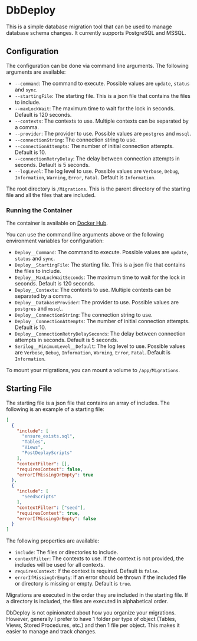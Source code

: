 # DbDeploy

This is a simple database migration tool that can be used to manage database schema changes.
It currently supports PostgreSQL and MSSQL.

## Configuration

The configuration can be done via command line arguments. The following arguments are available:

- `--command`: The command to execute. Possible values are `update`, `status` and `sync`.
- `--startingFile`: The starting file. This is a json file that contains the files to include.
- `--maxLockWait`: The maximum time to wait for the lock in seconds. Default is 120 seconds.
- `--contexts`: The contexts to use. Multiple contexts can be separated by a comma.
- `--provider`: The provider to use. Possible values are `postgres` and `mssql`.
- `--connectionString`: The connection string to use.
- `--connectionAttempts`: The number of initial connection attempts. Default is 10.
- `--connectionRetryDelay`: The delay between connection attempts in seconds. Default is 5 seconds.
- `--logLevel`: The log level to use. Possible values are `Verbose`, `Debug`, `Information`, `Warning`, `Error`, `Fatal`. Default is `Information`.

The root directory is `/Migrations`. This is the parent directory of the starting file and all the files that are included.

### Running the Container

The container is available on [Docker Hub](https://hub.docker.com/r/abeseler/dbdeploy).

You can use the command line arguments above or the following environment variables for configuration:

- `Deploy__Command`: The command to execute. Possible values are `update`, `status` and `sync`.
- `Deploy__StartingFile`: The starting file. This is a json file that contains the files to include.
- `Deploy__MaxLockWaitSeconds`: The maximum time to wait for the lock in seconds. Default is 120 seconds.
- `Deploy__Contexts`: The contexts to use. Multiple contexts can be separated by a comma.
- `Deploy__DatabaseProvider`: The provider to use. Possible values are `postgres` and `mssql`.
- `Deploy__ConnectionString`: The connection string to use.
- `Deploy__ConnectionAttempts`: The number of initial connection attempts. Default is 10.
- `Deploy__ConnectionRetryDelaySeconds`: The delay between connection attempts in seconds. Default is 5 seconds.
- `Serilog__MinimumLevel__Default`: The log level to use. Possible values are `Verbose`, `Debug`, `Information`, `Warning`, `Error`, `Fatal`. Default is `Information`.

To mount your migrations, you can mount a volume to `/app/Migrations`.

## Starting File

The starting file is a json file that contains an array of includes. The following is an example of a starting file:
```json
[
  {
    "include": [
      "ensure_exists.sql",
      "Tables",
      "Views",
      "PostDeplayScripts"
    ],
    "contextFilter": [],
    "requiresContext": false,
    "errorIfMissingOrEmpty": true
  },
  {
    "include": [
      "SeedScripts"
    ],
    "contextFilter": ["seed"],
    "requiresContext": true,
    "errorIfMissingOrEmpty": false
  }
]
```

The following properties are available:

- `include`: The files or directories to include.
- `contextFilter`: The contexts to use. If the context is not provided, the includes will be used for all contexts.
- `requiresContext`: If the context is required. Default is `false`.
- `errorIfMissingOrEmpty`: If an error should be thrown if the included file or directory is missing or empty. Default is `true`.

Migrations are executed in the order they are included in the starting file. If a directory is included, the files are executed in alphabetical order.

DbDeploy is not opinionated about how you organize your migrations. However, generally I prefer to have 1 folder per type of object (Tables, Views, Stored Procedures, etc.) and then 1 file per object. This makes it easier to manage and track changes.
